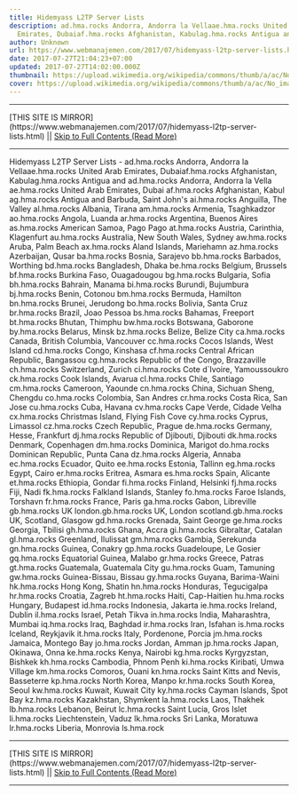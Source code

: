 ```yaml
---
title: Hidemyass L2TP Server Lists
description: ad.hma.rocks Andorra, Andorra la Vellaae.hma.rocks United Arab
  Emirates, Dubaiaf.hma.rocks Afghanistan, Kabulag.hma.rocks Antigua and
author: Unknown
url: https://www.webmanajemen.com/2017/07/hidemyass-l2tp-server-lists.html
date: 2017-07-27T21:04:23+07:00
updated: 2017-07-27T14:02:00.000Z
thumbnail: https://upload.wikimedia.org/wikipedia/commons/thumb/a/ac/No_image_available.svg/2048px-No_image_available.svg.png
cover: https://upload.wikimedia.org/wikipedia/commons/thumb/a/ac/No_image_available.svg/2048px-No_image_available.svg.png
---
```


<hr/> [THIS SITE IS MIRROR](https://www.webmanajemen.com/2017/07/hidemyass-l2tp-server-lists.html) || <a href="https://www.webmanajemen.com/2017/07/hidemyass-l2tp-server-lists.html" rel="follow" class="button" id="read-more">Skip to Full Contents (Read More)</a> <hr/> Hidemyass L2TP Server Lists - ad.hma.rocks Andorra, Andorra la Vellaae.hma.rocks United Arab Emirates, Dubaiaf.hma.rocks Afghanistan, Kabulag.hma.rocks Antigua and ad.hma.rocks Andorra, Andorra la Vella
ae.hma.rocks United Arab Emirates, Dubai
af.hma.rocks Afghanistan, Kabul
ag.hma.rocks Antigua and Barbuda, Saint John's
ai.hma.rocks Anguilla, The Valley
al.hma.rocks Albania, Tirana
am.hma.rocks Armenia, Tsaghkadzor
ao.hma.rocks Angola, Luanda
ar.hma.rocks Argentina, Buenos Aires
as.hma.rocks American Samoa, Pago Pago
at.hma.rocks Austria, Carinthia, Klagenfurt
au.hma.rocks Australia, New South Wales, Sydney
aw.hma.rocks Aruba, Palm Beach
ax.hma.rocks Aland Islands, Mariehamn
az.hma.rocks Azerbaijan, Qusar
ba.hma.rocks Bosnia, Sarajevo
bb.hma.rocks Barbados, Worthing
bd.hma.rocks Bangladesh, Dhaka
be.hma.rocks Belgium, Brussels
bf.hma.rocks Burkina Faso, Ouagadougou
bg.hma.rocks Bulgaria, Sofia
bh.hma.rocks Bahrain, Manama
bi.hma.rocks Burundi, Bujumbura
bj.hma.rocks Benin, Cotonou
bm.hma.rocks Bermuda, Hamilton
bn.hma.rocks Brunei, Jerudong
bo.hma.rocks Bolivia, Santa Cruz
br.hma.rocks Brazil, Joao Pessoa
bs.hma.rocks Bahamas, Freeport
bt.hma.rocks Bhutan, Thimphu
bw.hma.rocks Botswana, Gaborone
by.hma.rocks Belarus, Minsk
bz.hma.rocks Belize, Belize City
ca.hma.rocks Canada, British Columbia, Vancouver
cc.hma.rocks Cocos Islands, West Island
cd.hma.rocks Congo, Kinshasa
cf.hma.rocks Central African Republic, Bangassou
cg.hma.rocks Republic of the Congo, Brazzaville
ch.hma.rocks Switzerland, Zurich
ci.hma.rocks Cote d`Ivoire, Yamoussoukro
ck.hma.rocks Cook Islands, Avarua
cl.hma.rocks Chile, Santiago
cm.hma.rocks Cameroon, Yaounde
cn.hma.rocks China, Sichuan Sheng, Chengdu
co.hma.rocks Colombia, San Andres
cr.hma.rocks Costa Rica, San Jose
cu.hma.rocks Cuba, Havana
cv.hma.rocks Cape Verde, Cidade Velha
cx.hma.rocks Christmas Island, Flying Fish Cove
cy.hma.rocks Cyprus, Limassol
cz.hma.rocks Czech Republic, Prague
de.hma.rocks Germany, Hesse, Frankfurt
dj.hma.rocks Republic of Djibouti, Djibouti
dk.hma.rocks Denmark, Copenhagen
dm.hma.rocks Dominica, Marigot
do.hma.rocks Dominican Republic, Punta Cana
dz.hma.rocks Algeria, Annaba
ec.hma.rocks Ecuador, Quito
ee.hma.rocks Estonia, Tallinn
eg.hma.rocks Egypt, Cairo
er.hma.rocks Eritrea, Asmara
es.hma.rocks Spain, Alicante
et.hma.rocks Ethiopia, Gondar
fi.hma.rocks Finland, Helsinki
fj.hma.rocks Fiji, Nadi
fk.hma.rocks Falkland Islands, Stanley
fo.hma.rocks Faroe Islands, Torshavn
fr.hma.rocks France, Paris
ga.hma.rocks Gabon, Libreville
gb.hma.rocks UK
london.gb.hma.rocks UK, London
scotland.gb.hma.rocks UK, Scotland, Glasgow
gd.hma.rocks Grenada, Saint George
ge.hma.rocks Georgia, Tbilisi
gh.hma.rocks Ghana, Accra
gi.hma.rocks Gibraltar, Catalan
gl.hma.rocks Greenland, Ilulissat
gm.hma.rocks Gambia, Serekunda
gn.hma.rocks Guinea, Conakry
gp.hma.rocks Guadeloupe, Le Gosier
gq.hma.rocks Equatorial Guinea, Malabo
gr.hma.rocks Greece, Patras
gt.hma.rocks Guatemala, Guatemala City
gu.hma.rocks Guam, Tamuning
gw.hma.rocks Guinea-Bissau, Bissau
gy.hma.rocks Guyana, Barima-Waini
hk.hma.rocks Hong Kong, Shatin
hn.hma.rocks Honduras, Tegucigalpa
hr.hma.rocks Croatia, Zagreb
ht.hma.rocks Haiti, Cap-Haitien
hu.hma.rocks Hungary, Budapest
id.hma.rocks Indonesia, Jakarta
ie.hma.rocks Ireland, Dublin
il.hma.rocks Israel, Petah Tikva
in.hma.rocks India, Maharashtra, Mumbai
iq.hma.rocks Iraq, Baghdad
ir.hma.rocks Iran, Isfahan
is.hma.rocks Iceland, Reykjavik
it.hma.rocks Italy, Pordenone, Porcia
jm.hma.rocks Jamaica, Montego Bay
jo.hma.rocks Jordan, Amman
jp.hma.rocks Japan, Okinawa, Onna
ke.hma.rocks Kenya, Nairobi
kg.hma.rocks Kyrgyzstan, Bishkek
kh.hma.rocks Cambodia, Phnom Penh
ki.hma.rocks Kiribati, Umwa Village
km.hma.rocks Comoros, Ouani
kn.hma.rocks Saint Kitts and Nevis, Basseterre
kp.hma.rocks North Korea, Manpo
kr.hma.rocks South Korea, Seoul
kw.hma.rocks Kuwait, Kuwait City
ky.hma.rocks Cayman Islands, Spot Bay
kz.hma.rocks Kazakhstan, Shymkent
la.hma.rocks Laos, Thakhek
lb.hma.rocks Lebanon, Beirut
lc.hma.rocks Saint Lucia, Gros Islet
li.hma.rocks Liechtenstein, Vaduz
lk.hma.rocks Sri Lanka, Moratuwa
lr.hma.rocks Liberia, Monrovia
ls.hma.rock <hr/> [THIS SITE IS MIRROR](https://www.webmanajemen.com/2017/07/hidemyass-l2tp-server-lists.html) || <a href="https://www.webmanajemen.com/2017/07/hidemyass-l2tp-server-lists.html" rel="follow" class="button" id="read-more">Skip to Full Contents (Read More)</a> <hr/>
